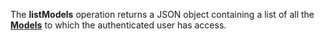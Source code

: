 <a name="listModels"></a>The **listModels** operation returns a JSON object containing a list of all the <a href="#models">**Models**</a> to which the authenticated user has access.
